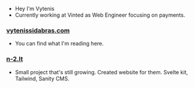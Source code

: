 
<!-- <a href="https://github.com/VytenisSidabras">
  <img align="center" src="https://github-readme-stats.vercel.app/api?username=VytenisSidabras&count_private=true&show_icons=true&theme=radical&hide=stars,prs" />
</a>
 -->


- Hey I'm Vytenis
- Currently working at Vinted as Web Engineer focusing on payments.

### [vytenissidabras.com](https://vytenissidabras.com)
- You can find what I'm reading here.

### [n-2.lt](https://n-2.lt)
- Small project that's still growing. Created website for them. Svelte kit, Tailwind, Sanity CMS.
